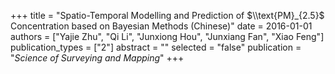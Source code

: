 +++
title = "Spatio-Temporal Modelling and Prediction of $\\text{PM}_{2.5}$ Concentration based on Bayesian Methods (Chinese)"
date = 2016-01-01
authors = ["Yajie Zhu", "Qi Li", "Junxiong Hou", "Junxiang Fan", "Xiao Feng"]
publication_types = ["2"]
abstract = ""
selected = "false"
publication = "*Science of Surveying and Mapping*"
+++

